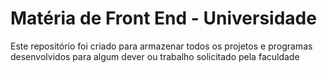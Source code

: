# Matéria de Front End - Universidade
Este repositório foi criado para armazenar todos os projetos e programas desenvolvidos para algum dever ou trabalho solicitado pela faculdade

